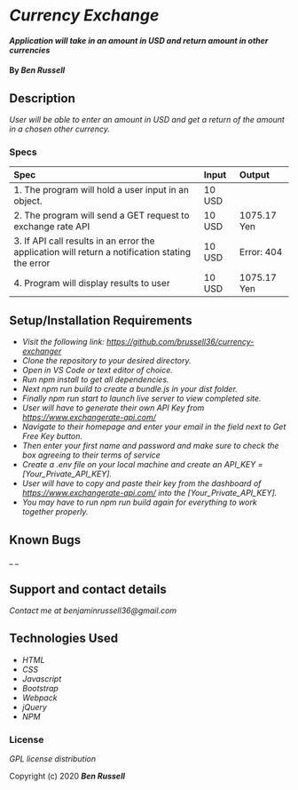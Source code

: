 # _Currency Exchange_

#### _Application will take in an amount in USD and return amount in other currencies_

#### By _**Ben Russell**_

## Description

_User will be able to enter an amount in USD and get a return of the amount in a chosen other currency._

### Specs
| Spec | Input | Output |
| :-------------     | :------------- | :------------- |
| 1. The program will hold a user input in an object. | 10 USD | |
| 2. The program will send a GET request to exchange rate API | 10 USD | 1075.17 Yen |
| 3. If API call results in an error the application will return a notification stating the error | 10 USD | Error: 404 |
| 4. Program will display results to user | 10 USD | 1075.17 Yen |

## Setup/Installation Requirements

* _Visit the following link: https://github.com/brussell36/currency-exchanger_
* _Clone the repository to your desired directory._
* _Open in VS Code or text editor of choice._
* _Run npm install to get all dependencies._
* _Next npm run build to create a bundle.js in your dist folder._
* _Finally npm run start to launch live server to view completed site._
* _User will have to generate their own API Key from https://www.exchangerate-api.com/_
* _Navigate to their homepage and enter your email in the field next to Get Free Key button._
* _Then enter your first name and password and make sure to check the box agreeing to their terms of service_
* _Create a .env file on your local machine and create an API_KEY = [Your_Private_API_KEY]._
* _User will have to copy and paste their key from the dashboard of https://www.exchangerate-api.com/ into the [Your_Private_API_KEY]._
* _You may have to run npm run build again for everything to work together properly._

## Known Bugs

_ _
## Support and contact details

_Contact me at benjaminrussell36@gmail.com_

## Technologies Used

* _HTML_
* _CSS_
* _Javascript_
* _Bootstrap_
* _Webpack_
* _jQuery_
* _NPM_

### License

*GPL license distribution*

Copyright (c) 2020 **_Ben Russell_**
